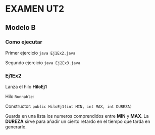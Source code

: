 # EXAMEN UT2
## Modelo B

### Como ejecutar
Primer ejercicio `java Ej1Ex2.java`

Segundo ejercicio `java Ej2Ex3.java`

### Ej1Ex2
Lanza el hilo **HiloEj1**

Hilo `Runnable`: 

Constructor: `public HiloEj1(int MIN, int MAX, int DUREZA)`

Guarda en una lista los numeros comprendidos entre **MIN** y **MAX**. La **DUREZA** sirve para añadir un cierto retardo en el tiempo que tarda en generarlo.

